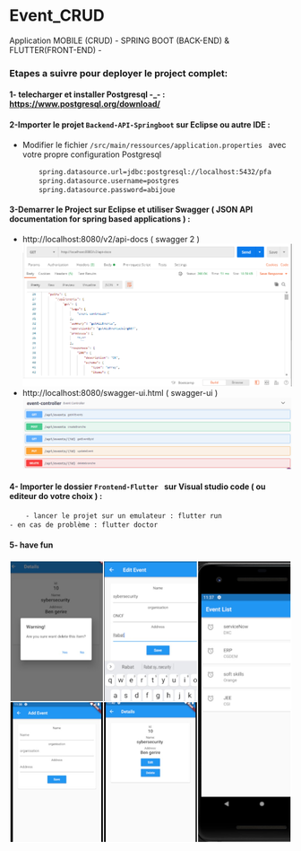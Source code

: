 # Event_CRUD
Application MOBILE (CRUD) - SPRING BOOT (BACK-END) & FLUTTER(FRONT-END) -

### Etapes a suivre pour deployer le project complet:

#### 1- telecharger et installer Postgresql -_- : https://www.postgresql.org/download/ 
   
#### 2-Importer le projet `Backend-API-Springboot` sur Eclipse ou autre IDE :

- Modifier le fichier `/src/main/ressources/application.properties ` avec votre propre configuration Postgresql

    ```
		spring.datasource.url=jdbc:postgresql://localhost:5432/pfa
		spring.datasource.username=postgres
	  	spring.datasource.password=abijoue 
    ```    
	
#### 3-Demarrer le Project sur Eclipse et utiliser Swagger ( JSON API documentation for spring based applications ) :
    
  - http://localhost:8080/v2/api-docs     ( swagger 2 ) 
	![](/images/swagger.png)
  - http://localhost:8080/swagger-ui.html ( swagger-ui )
	![](/images/swagger-ui.png)

        
#### 4- Importer le dossier `Frontend-Flutter ` sur Visual studio code ( ou editeur do votre choix ) :

    	- lancer le projet sur un emulateur : flutter run 
	- en cas de problème : flutter doctor

#### 5- have fun 
![](/images/collection.jpg)


    
    
